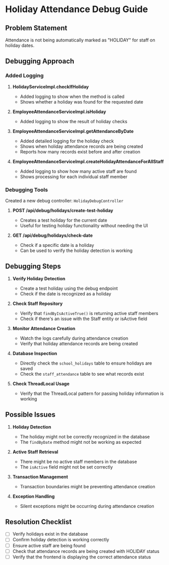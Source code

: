 # Holiday Attendance Debug Guide

## Problem Statement
Attendance is not being automatically marked as "HOLIDAY" for staff on holiday dates.

## Debugging Approach

### Added Logging

1. **HolidayServiceImpl.checkIfHoliday**
   - Added logging to show when the method is called
   - Shows whether a holiday was found for the requested date

2. **EmployeeAttendanceServiceImpl.isHoliday**
   - Added logging to show the result of holiday checks

3. **EmployeeAttendanceServiceImpl.getAttendanceByDate**
   - Added detailed logging for the holiday check
   - Shows when holiday attendance records are being created
   - Reports how many records exist before and after creation

4. **EmployeeAttendanceServiceImpl.createHolidayAttendanceForAllStaff**
   - Added logging to show how many active staff are found
   - Shows processing for each individual staff member

### Debugging Tools

Created a new debug controller: `HolidayDebugController`

1. **POST /api/debug/holidays/create-test-holiday**
   - Creates a test holiday for the current date
   - Useful for testing holiday functionality without needing the UI

2. **GET /api/debug/holidays/check-date**
   - Check if a specific date is a holiday
   - Can be used to verify the holiday detection is working

## Debugging Steps

1. **Verify Holiday Detection**
   - Create a test holiday using the debug endpoint
   - Check if the date is recognized as a holiday

2. **Check Staff Repository**
   - Verify that `findByIsActiveTrue()` is returning active staff members
   - Check if there's an issue with the Staff entity or isActive field

3. **Monitor Attendance Creation**
   - Watch the logs carefully during attendance creation
   - Verify that holiday attendance records are being created

4. **Database Inspection**
   - Directly check the `school_holidays` table to ensure holidays are saved
   - Check the `staff_attendance` table to see what records exist

5. **Check ThreadLocal Usage**
   - Verify that the ThreadLocal pattern for passing holiday information is working

## Possible Issues

1. **Holiday Detection**
   - The holiday might not be correctly recognized in the database
   - The `findByDate` method might not be working as expected

2. **Active Staff Retrieval**
   - There might be no active staff members in the database
   - The `isActive` field might not be set correctly

3. **Transaction Management**
   - Transaction boundaries might be preventing attendance creation

4. **Exception Handling**
   - Silent exceptions might be occurring during attendance creation

## Resolution Checklist

- [ ] Verify holidays exist in the database
- [ ] Confirm holiday detection is working correctly
- [ ] Ensure active staff are being found
- [ ] Check that attendance records are being created with HOLIDAY status
- [ ] Verify that the frontend is displaying the correct attendance status

